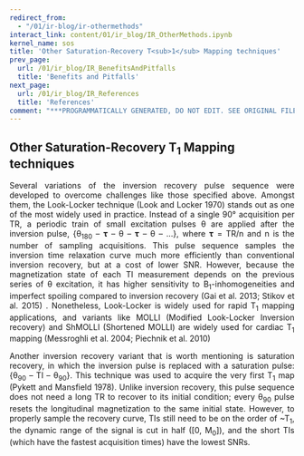 ```yaml
---
redirect_from:
  - "/01/ir-blog/ir-othermethods"
interact_link: content/01/ir_blog/IR_OtherMethods.ipynb
kernel_name: sos
title: 'Other Saturation-Recovery T<sub>1</sub> Mapping techniques'
prev_page:
  url: /01/ir_blog/IR_BenefitsAndPitfalls
  title: 'Benefits and Pitfalls'
next_page:
  url: /01/ir_blog/IR_References
  title: 'References'
comment: "***PROGRAMMATICALLY GENERATED, DO NOT EDIT. SEE ORIGINAL FILES IN /content***"
---
```


## Other Saturation-Recovery T<sub>1</sub> Mapping techniques

<p style="text-align:justify;">
Several variations of the inversion recovery pulse sequence were developed to overcome challenges like those specified above. Amongst them, the Look-Locker technique (Look and Locker 1970) stands out as one of the most widely used in practice. Instead of a single 90° acquisition per TR, a periodic train of small excitation pulses θ are applied after the inversion pulse, {θ<sub>180</sub> – 𝛕 – θ – 𝛕 – θ – ...}, where  𝛕 = TR/n and n is the number of sampling acquisitions. This pulse sequence samples the inversion time relaxation curve much more efficiently than conventional inversion recovery, but at a cost of lower SNR. However, because the magnetization state of each TI measurement depends on the previous series of θ excitation, it has higher sensitivity to B<sub>1</sub>-inhomogeneities and imperfect spoiling compared to inversion recovery (Gai et al. 2013; Stikov et al. 2015) . Nonetheless, Look-Locker is widely used for rapid T<sub>1</sub> mapping applications, and variants like MOLLI (Modified Look-Locker Inversion recovery) and ShMOLLI (Shortened MOLLI) are widely used for cardiac T<sub>1</sub> mapping (Messroghli et al. 2004; Piechnik et al. 2010)
</p>

<p style="text-align:justify;">
Another inversion recovery variant that is worth mentioning is saturation recovery, in which the inversion pulse is replaced with a saturation pulse: {θ<sub>90</sub> – TI – θ<sub>90</sub>}. This technique was used to acquire the very first T<sub>1</sub> map (Pykett and Mansfield 1978). Unlike inversion recovery, this pulse sequence does not need a long TR to recover to its initial condition; every θ<sub>90</sub> pulse resets the longitudinal magnetization to the same initial state. However, to properly sample the recovery curve, TIs still need to be on the order of ~T<sub>1</sub>, the dynamic range of the signal is cut in half ([0, M<sub>0</sub>]), and the short TIs (which have the fastest acquisition times) have the lowest SNRs.
</p>
